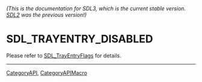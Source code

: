 ###### (This is the documentation for SDL3, which is the current stable version. [SDL2](https://wiki.libsdl.org/SDL2/) was the previous version!)
# SDL_TRAYENTRY_DISABLED

Please refer to [SDL_TrayEntryFlags](SDL_TrayEntryFlags) for details.

----
[CategoryAPI](CategoryAPI), [CategoryAPIMacro](CategoryAPIMacro)

